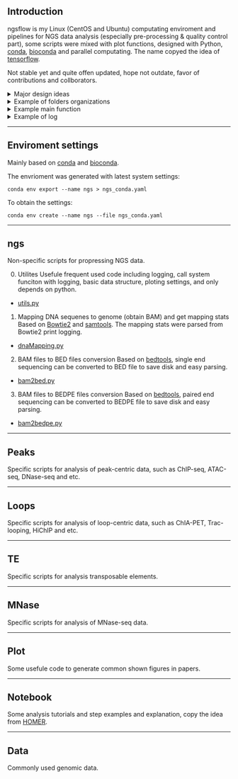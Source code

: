 ## Introduction
ngsflow is my Linux (CentOS and Ubuntu) computating enviroment and pipelines for NGS data analysis (especially pre-processing & quality control part), some scripts were mixed with plot functions, designed with Python, [conda](https://docs.conda.io/en/latest/), [bioconda](https://bioconda.github.io/) and parallel computating. The name copyed the idea of [tensorflow](https://www.tensorflow.org/).

Not stable yet and quite offen updated, hope not outdate, favor of contributions and collborators.

<details><summary>Major design ideas</summary>
<p>

- if 3rd depedent is missing, install through conda 
- one folder one file type, 1.fastq -> 2.bam -> 3.bedpe -> 4.bw, for example bam2bedpe.py can work for 2.bam->3.bedpe.
- except utils.py, majority of them are independent
- well documented logging 
- only not one-time-usage script
- modifiy the main funciton is enough to customize specific requriement
- not mixed with other language like R

</p>
</details>



<details><summary>Example of folders organizations</summary>
<p>

```
- Project1   
    1.fastq    
        - a_R1.fastq.gz  
        - a_R2.fastq.gz   
        - b_R1.fastq.gz   
        - b_R2.fastq.gz    
        - ...    
    2.mapping    
        - a/a.bam   
        - a/a.bai   
        - b/b.bam   
        - b/b.bai   
        - ...   
        - dnaMapping.py
        - MappingStat.txt   
        - 2019-06-19_dnaMapping.py.log   
    3.bed       
        - a.bed.gz   
        - b.bed.gz   
        - ...     
        - bam2bed.py
        - bedStat.py
        - bedStat.txt       
        - 2019-06-19_bedStat.py.log   
    4.bedgraph
        - a.bdg
        - b.bdg 
        - ...
        - bed2bdg.py
```

</p>
</details>

<details><summary>Example main function</summary>
<p>

change main function should be enough, [click](https://github.com/pallets/click/) is added to control flow outside the script. Related data should be designed through a config file.

``` python
@click.command()
@click.option( "-pattern", required=True, help="Directory and patterns for the .bg files, for example './mouse*.bdg'")
@click.option("-org", required=True, help="Organism for the data.", type=click.Choice(["hg38", "mm10"]))
@click.option("-cpu", default=10, help="Number of CPUs to finish the job, default is set to 10.")
def main(pattern, org, cpu):
    global CHROM
    for t in ["bedSort", "bedGraphToBigWig"]:
        if not isTool(t):
            logger.error("%s not exits!" % t)
            return
    if org == "hg38":
        CHROM = "/home/caoy7/code/seqFlow/data/hg38.chrom.sizes"
    elif org == "mm10":
        CHROM = "/home/caoy7/code/seqFlow/data/mm10.chrom.sizes"
    else:
        return
    fs = glob(pattern)
    cpu = min(cpu, len(fs))
    Parallel(n_jobs=cpu)(delayed(bdg2bw)(f) for f in fs)

```

</p>
</details>

<details><summary>Example of log</summary>
<p>

```
2019-06-15 14:01:36 root   INFO     Start mapping KZ1374_GB3529_S49_L003.

2019-06-15 14:01:36 root   INFO     bowtie2 --no-mixed --no-discordant -p 10 -q --local --very-sensitive -x /home/caoy7/caoy7/Projects/0.Reference/2.mm10/3.index/2.bowtie2/mm10 -1 ../7.T_fastq/KZ1374_GB3529_S49_L003_R1_001.fastq.gz -2 ../7.T_fastq/KZ1374_GB3529_S49_L003_R2_001.fastq.gz -S KZ1374_GB3529_S49_L003/KZ1374_GB3529_S49_L003.sam
2019-06-15 14:01:36 root   INFO     Start mapping KZ1377_GB3608_S128_L005.

2019-06-15 14:01:44 root   INFO     FLAG_A:KZ1374_GB3529_S49_L003
25566 reads; of these:
  25566 (100.00%) were paired; of these:
    11510 (45.02%) aligned concordantly 0 times
    10716 (41.92%) aligned concordantly exactly 1 time
    3340 (13.06%) aligned concordantly >1 times
54.98% overall alignment rate
FLAG_A


```
</p>
</details>


---
## Enviroment settings
Mainly based on [conda](https://docs.conda.io/en/latest/) and [bioconda](https://bioconda.github.io/).     

The envrioment was generated with latest system settings:
```
conda env export --name ngs > ngs_conda.yaml
```

To obtain the settings:
```
conda env create --name ngs --file ngs_conda.yaml
```

---
## ngs
Non-specific scripts for propressing NGS data.    

0. Utilites
Usefule frequent used code including logging, call system funciton with logging, basic data structure, ploting settings, and only depends on python.      
- [utils.py](https://github.com/YaqiangCao/ngsPipes/blob/master/ngs/utils.py)   

1. Mapping DNA sequenes to genome (obtain BAM) and get mapping stats     
Based on [Bowtie2](http://bowtie-bio.sourceforge.net/bowtie2/index.shtml) and [samtools](http://samtools.sourceforge.net/). The mapping stats were parsed from Bowtie2 print logging.  
- [dnaMapping.py](https://github.com/YaqiangCao/ngsPipes/blob/master/ngs/dnaMapping.py)    

2. BAM files to BED files conversion
Based on [bedtools](https://bedtools.readthedocs.io/en/latest/), single end sequencing can be converted to BED file to save disk and easy parsing. 
- [bam2bed.py](https://github.com/YaqiangCao/ngsPipes/blob/master/ngs/bam2bed.py) 

3. BAM files to BEDPE files conversion
Based on [bedtools](https://bedtools.readthedocs.io/en/latest/), paired end sequencing can be converted to BEDPE file to save disk and easy parsing. 
- [bam2bedpe.py](https://github.com/YaqiangCao/ngsPipes/blob/master/ngs/bam2bedpe.py)

---
## Peaks 
Specific scripts for analysis of peak-centric data, such as ChIP-seq, ATAC-seq, DNase-seq and etc. 

---
## Loops 
Specific scripts for analysis of loop-centric data, such as ChIA-PET, Trac-looping, HiChIP and etc. 

---
## TE
Specific scripts for analysis transposable elements. 

---
## MNase
Specific scripts for analysis of MNase-seq data.

---
## Plot
Some usefule code to generate common shown figures in papers.

---
## Notebook
Some analysis tutorials and step examples and explanation, copy the idea from [HOMER](http://homer.ucsd.edu/homer/ngs/).  

---
## Data 
Commonly used genomic data.

